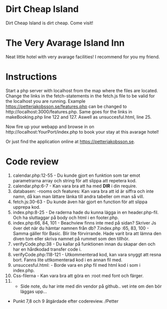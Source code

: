 # Dirt Cheap Island

Dirt Cheap Island is dirt cheap. Come visit!

# The Very Avarage Island Inn

Neat little hotel with very avarage facilities! I recommend for you my friend.

# Instructions

Start a php server with localhost from the map where the files are located. Change the links in the fetch-statements in the fetch.js file to be valid for the localhost you are running. Example https://petterjakobsson.se/features.php can be changed to http://localhost:3000/features.php. Same goes for the links in makeBooking.php line 122 and 127. Aswell as unsuccesful.html, line 25.

Now fire up your webapp and browse in on http://localhost:YourPort/index.php to book your stay at this avarage hotel!

Or just find the application online at https://petterjakobsson.se.

# Code review

1. calendar.php:12-55 - Du kunde gjort en funktion som tar emot parametrarna array och string för att slippa att repetera kod.
2. calendar.php:6-7 - Kan vara bra att ha med **DIR** i din require.
3. databasen: -rooms och features: Kan vara bra att id är siffra och inte namn, då kan man lättare länka till andra tabeller om man så vill.
4. fetch.js:30-63 - Du kunde även här gjort en function för att slippa upprepa kod.
5. index.php:8-25 - De raderna hade du kunna lägga in en header.php-fil. Och ha sluttaggar på body och html i en footer.php.
6. index.php:66, 84, 101 - Beachview finns inte med på sidan? Skriver Js över det när du hämtar namnen från db?
   7.index.php :65, 83, 100 - Samma gäller för Basic. Blir lite förvirrande. Hade varit bra att lämna den diven tom eller skriva namnet på rummet som den tillhör.
7. verifyCode.php:38 - Du kallar på funktionen innan du skapar den och har en hårdkodad transfer code i.
8. verifyCode.php:118-121 - Utkommenterad kod, kan vara snyggt att resna bort. Fanns lite uttkomenterad kod i en annan fil med.
9. unsuccesful.html: - Borde vara en php fil med html kod i som i index.php.
10. Css-filerna - Kan vara bra att göra en :root med font och färger.
11. - Side note, du har inte med din vendor på github.. vet inte om den bör läggas upp...

-   Punkt 7,8 och 9 åtgärdade efter codereview. /Petter
